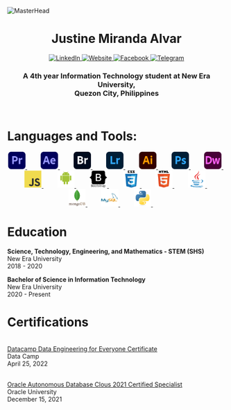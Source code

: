![MasterHead](https://media.licdn.com/dms/image/D5616AQEA3CyaBG4qjg/profile-displaybackgroundimage-shrink_350_1400/0/1678204250586?e=1703116800&v=beta&t=K5-9ozajaaQU9l3AR_VNU7Cijc_c-V3i-9vwrecdowE)

<h1 align="center">Justine Miranda Alvar</h1>

<p align="center">
    <a href="https://www.linkedin.com/in/alvar-justine-m-b5a485265/">
        <img src="https://img.shields.io/badge/linkedin-%230077B5.svg?style=for-the-badge&logo=linkedin&logoColor=white" alt="LinkedIn">
    </a>
    <a href="mailto: justinemirandaalvar@gmail.com">
        <img src="https://img.shields.io/badge/Gmail-D14836?style=for-the-badge&logo=gmail&logoColor=white" alt="Website">
    </a>
    <a href="https://www.facebook.com/majazteen">
        <img src="https://img.shields.io/badge/Facebook-%231877F2.svg?style=for-the-badge&logo=Facebook&logoColor=white" alt="Facebook">
    </a>
    <a href="https://t.me/justinexalvar">
        <img src="https://img.shields.io/badge/Telegram-2CA5E0?style=for-the-badge&logo=telegram&logoColor=white" alt="Telegram">
    </a>
</p>



<h3 align="center">
   A 4th year Information Technology student at New Era University, <br> Quezon City, Philippines 
</h3>

<br>

<h1 align="left">Languages and Tools:</h1>
<p align="center"> 
    <a href="https://www.adobe.com/ph_en/products/premiere.html" target="_blank" rel="noreferrer"> 
        <img src="https://github.com/computergnome99/adobe-icons/blob/44727d6798a799ed278d2898edc618a9aaa11019/svg/Icon/Premiere%20Pro.svg" alt="/premierepro" width="40" height="40"/> </a> 
    &nbsp &nbsp &nbsp &nbsp
    <a href="https://www.adobe.com/ph_en/products/aftereffects.html" target="_blank" rel="noreferrer"> 
        <img src="https://github.com/computergnome99/adobe-icons/blob/44727d6798a799ed278d2898edc618a9aaa11019/svg/Icon/After%20Effects.svg" alt="/aftereffects" width="40" height="40"/> </a> 
    &nbsp &nbsp &nbsp &nbsp
    <a href="https://www.adobe.com/ph_en/products/bridge.html" target="_blank" rel="noreferrer"> 
        <img src="https://github.com/computergnome99/adobe-icons/blob/44727d6798a799ed278d2898edc618a9aaa11019/svg/Icon/Bridge.svg" alt="/bridge" width="40" height="40"/> </a> 
    &nbsp &nbsp &nbsp &nbsp
    <a href="https://www.adobe.com/products/photoshop-lightroom.html" target="_blank" rel="noreferrer"> 
        <img src="https://github.com/computergnome99/adobe-icons/blob/44727d6798a799ed278d2898edc618a9aaa11019/svg/Icon/Lightroom.svg" alt="/photoshop-lightroom" width="40" height="40"/> </a> 
    &nbsp &nbsp &nbsp &nbsp
    <a href="https://www.adobe.com/in/products/illustrator.html" target="_blank" rel="noreferrer"> 
        <img src="https://github.com/computergnome99/adobe-icons/blob/44727d6798a799ed278d2898edc618a9aaa11019/svg/Icon/Illustrator.svg" alt="illustrator" width="40" height="40"/> </a> 
    &nbsp &nbsp &nbsp &nbsp
    <a href="https://www.photoshop.com/en" target="_blank" rel="noreferrer"> 
        <img src="https://github.com/computergnome99/adobe-icons/blob/44727d6798a799ed278d2898edc618a9aaa11019/svg/Icon/Photoshop.svg" alt="photoshop" width="40" height="40"/> </a> 
    &nbsp &nbsp &nbsp &nbsp
    <a href="https://www.adobe.com/ph_en/products/dreamweaver.html" target="_blank" rel="noreferrer"> 
        <img src="https://github.com/computergnome99/adobe-icons/blob/44727d6798a799ed278d2898edc618a9aaa11019/svg/Icon/Dreamweaver.svg" alt="dreamweaver" width="40" height="40"/> </a> 
    &nbsp &nbsp &nbsp &nbsp
    <a href="https://developer.mozilla.org/en-US/docs/Web/JavaScript" target="_blank" rel="noreferrer"> 
        <img src="https://raw.githubusercontent.com/devicons/devicon/master/icons/javascript/javascript-original.svg" alt="javascript" width="40" height="40"/> </a> 
    &nbsp &nbsp &nbsp &nbsp
    <a href="https://developer.android.com" target="_blank" rel="noreferrer"> 
        <img src="https://raw.githubusercontent.com/devicons/devicon/master/icons/android/android-original-wordmark.svg" alt="android" width="40" height="40"/> </a> 
    &nbsp &nbsp &nbsp &nbsp
    <a href="https://getbootstrap.com" target="_blank" rel="noreferrer"> 
        <img src="https://raw.githubusercontent.com/devicons/devicon/master/icons/bootstrap/bootstrap-plain-wordmark.svg" alt="bootstrap" width="40" height="40"/> </a> 
    &nbsp &nbsp &nbsp &nbsp
    <a href="https://www.w3schools.com/css/" target="_blank" rel="noreferrer"> 
        <img src="https://raw.githubusercontent.com/devicons/devicon/master/icons/css3/css3-original-wordmark.svg" alt="css3" width="40" height="40"/> </a> 
    &nbsp &nbsp &nbsp &nbsp
    <a href="https://www.w3.org/html/" target="_blank" rel="noreferrer"> 
        <img src="https://raw.githubusercontent.com/devicons/devicon/master/icons/html5/html5-original-wordmark.svg" alt="html5" width="40" height="40"/> </a> 
    &nbsp &nbsp &nbsp &nbsp
    <a href="https://www.java.com" target="_blank" rel="noreferrer"> 
        <img src="https://raw.githubusercontent.com/devicons/devicon/master/icons/java/java-original.svg" alt="java" width="40" height="40"/> </a> 
    &nbsp &nbsp &nbsp &nbsp
    <a href="https://www.mongodb.com/" target="_blank" rel="noreferrer"> 
        <img src="https://raw.githubusercontent.com/devicons/devicon/master/icons/mongodb/mongodb-original-wordmark.svg" alt="mongodb" width="40" height="40"/> </a> 
    &nbsp &nbsp &nbsp &nbsp
    <a href="https://www.mysql.com/" target="_blank" rel="noreferrer"> 
        <img src="https://raw.githubusercontent.com/devicons/devicon/master/icons/mysql/mysql-original-wordmark.svg" alt="mysql" width="40" height="40"/> </a> 
    &nbsp &nbsp &nbsp &nbsp
    <a href="https://www.python.org" target="_blank" rel="noreferrer"> 
        <img src="https://raw.githubusercontent.com/devicons/devicon/master/icons/python/python-original.svg" alt="python" width="40" height="40"/> </a>
    &nbsp &nbsp &nbsp &nbsp
</p>

<h1 align="left">Education</h1>

<p align="left">
    <b>Science, Technology, Engineering, and Mathematics - STEM (SHS) </b> 
    <br> New Era University <br> 2018 - 2020 <br>
</p>

<p align="left">
    <b>Bachelor of Science in Information Technology </b> 
    <br>New Era University <br>2020 - Present <br>
</p>


<h1 align="left">Certifications</h1>


<p align ="left">
    <a href="https://drive.google.com/file/d/12t7NrshwvYpFyr1Wjwm6YzBkgwNXl7fE/view?usp=share_link">
    <br>Datacamp Data Engineering for Everyone Certificate</a> 
    <br>Data Camp <br>April 25, 2022 
    </center>
</p>
    
<p align ="left">
    <a href="https://drive.google.com/file/d/187gtQ6f8vFFIshcDGab41W8uyaDBQfGn/view?usp=share_link">
    <br>Oracle Autonomous Database Clous 2021 Certified Specialist</a>
    <br>Oracle University <br> December 15, 2021 
    </center>
</p>
